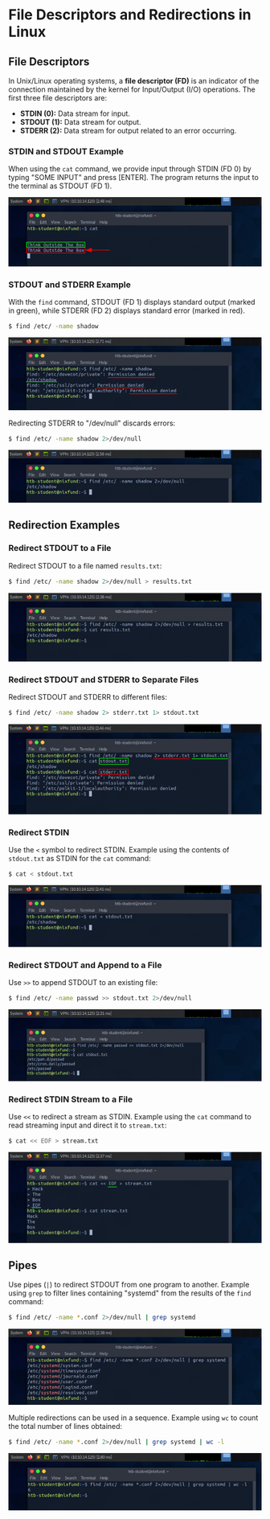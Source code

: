 # File Descriptors and Redirections in Linux

## File Descriptors

In Unix/Linux operating systems, a **file descriptor (FD)** is an indicator of the connection maintained by the kernel for Input/Output (I/O) operations. The first three file descriptors are:

- **STDIN (0):** Data stream for input.
- **STDOUT (1):** Data stream for output.
- **STDERR (2):** Data stream for output related to an error occurring.

### STDIN and STDOUT Example

When using the `cat` command, we provide input through STDIN (FD 0) by typing "SOME INPUT" and press [ENTER]. The program returns the input to the terminal as STDOUT (FD 1).

![alt text](/Images/image-2.png)

### STDOUT and STDERR Example

With the `find` command, STDOUT (FD 1) displays standard output (marked in green), while STDERR (FD 2) displays standard error (marked in red).

```bash
$ find /etc/ -name shadow
```

![alt text](/Images/image-3.png)

Redirecting STDERR to "/dev/null" discards errors:

```bash
$ find /etc/ -name shadow 2>/dev/null
```

![alt text](/Images/image-4.png)

## Redirection Examples

### Redirect STDOUT to a File

Redirect STDOUT to a file named `results.txt`:

```bash
$ find /etc/ -name shadow 2>/dev/null > results.txt
```

![alt text](/Images/image-5.png)

### Redirect STDOUT and STDERR to Separate Files

Redirect STDOUT and STDERR to different files:

```bash
$ find /etc/ -name shadow 2> stderr.txt 1> stdout.txt
```

![alt text](/Images/image-6.png)

### Redirect STDIN

Use the `<` symbol to redirect STDIN. Example using the contents of `stdout.txt` as STDIN for the `cat` command:

```bash
$ cat < stdout.txt
```

![alt text](/Images/image-7.png)

### Redirect STDOUT and Append to a File

Use `>>` to append STDOUT to an existing file:

```bash
$ find /etc/ -name passwd >> stdout.txt 2>/dev/null
```

![alt text](/Images/image-8.png)

### Redirect STDIN Stream to a File

Use `<<` to redirect a stream as STDIN. Example using the `cat` command to read streaming input and direct it to `stream.txt`:

```bash
$ cat << EOF > stream.txt
```

![alt text](/Images/image-9.png)

## Pipes

Use pipes (`|`) to redirect STDOUT from one program to another. Example using `grep` to filter lines containing "systemd" from the results of the `find` command:

```bash
$ find /etc/ -name *.conf 2>/dev/null | grep systemd
```

![alt text](/Images/image-10.png)

Multiple redirections can be used in a sequence. Example using `wc` to count the total number of lines obtained:

```bash
$ find /etc/ -name *.conf 2>/dev/null | grep systemd | wc -l
```

![alt text](/Images/image-11.png)
